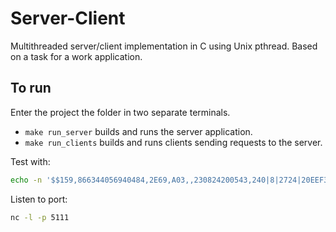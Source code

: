 # Server-Client
Multithreaded server/client implementation in C using Unix pthread.
Based on a task for a work application.

## To run
Enter the project the folder in two separate terminals.
- `make run_server` builds and runs the server application.
- `make run_clients` builds and runs clients sending requests to the server.

Test with: 
```bash
echo -n '$$159,866344056940484,2E69,A03,,230824200543,240|8|2724|20EEF33,4.21,100,003F,1,84D81B5DFC3A:-66|8ED81B5DFC3A:-66|8AD81B5DFC3A:-67|AC233FC0D496:-68|3C286D5FBD72:-68*55' | nc localhost 5124
```

Listen to port:
```bash
nc -l -p 5111
```
